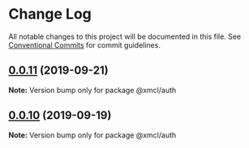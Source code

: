 # Change Log

All notable changes to this project will be documented in this file.
See [Conventional Commits](https://conventionalcommits.org) for commit guidelines.

## [0.0.11](https://github.com/Voxelum/minecraft-launcher-core-node/compare/@xmcl/auth@0.0.10...@xmcl/auth@0.0.11) (2019-09-21)

**Note:** Version bump only for package @xmcl/auth





## [0.0.10](https://github.com/Voxelum/minecraft-launcher-core-node/compare/@xmcl/auth@0.0.9...@xmcl/auth@0.0.10) (2019-09-19)

**Note:** Version bump only for package @xmcl/auth
